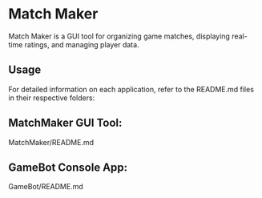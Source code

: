 # Match Maker
Match Maker is a GUI tool for organizing game matches, displaying real-time ratings, and managing player data.

## Usage
For detailed information on each application, refer to the README.md files in their respective folders:

## MatchMaker GUI Tool:
MatchMaker/README.md

## GameBot Console App:
GameBot/README.md
